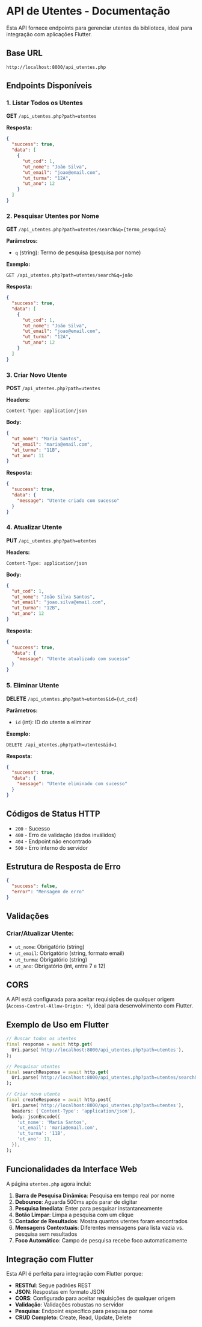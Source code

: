 # API de Utentes - Documentação

Esta API fornece endpoints para gerenciar utentes da biblioteca, ideal para integração com aplicações Flutter.

## Base URL
```
http://localhost:8000/api_utentes.php
```

## Endpoints Disponíveis

### 1. Listar Todos os Utentes
**GET** `/api_utentes.php?path=utentes`

**Resposta:**
```json
{
  "success": true,
  "data": [
    {
      "ut_cod": 1,
      "ut_nome": "João Silva",
      "ut_email": "joao@email.com",
      "ut_turma": "12A",
      "ut_ano": 12
    }
  ]
}
```

### 2. Pesquisar Utentes por Nome
**GET** `/api_utentes.php?path=utentes/search&q={termo_pesquisa}`

**Parâmetros:**
- `q` (string): Termo de pesquisa (pesquisa por nome)

**Exemplo:**
```
GET /api_utentes.php?path=utentes/search&q=joão
```

**Resposta:**
```json
{
  "success": true,
  "data": [
    {
      "ut_cod": 1,
      "ut_nome": "João Silva",
      "ut_email": "joao@email.com",
      "ut_turma": "12A",
      "ut_ano": 12
    }
  ]
}
```

### 3. Criar Novo Utente
**POST** `/api_utentes.php?path=utentes`

**Headers:**
```
Content-Type: application/json
```

**Body:**
```json
{
  "ut_nome": "Maria Santos",
  "ut_email": "maria@email.com",
  "ut_turma": "11B",
  "ut_ano": 11
}
```

**Resposta:**
```json
{
  "success": true,
  "data": {
    "message": "Utente criado com sucesso"
  }
}
```

### 4. Atualizar Utente
**PUT** `/api_utentes.php?path=utentes`

**Headers:**
```
Content-Type: application/json
```

**Body:**
```json
{
  "ut_cod": 1,
  "ut_nome": "João Silva Santos",
  "ut_email": "joao.silva@email.com",
  "ut_turma": "12B",
  "ut_ano": 12
}
```

**Resposta:**
```json
{
  "success": true,
  "data": {
    "message": "Utente atualizado com sucesso"
  }
}
```

### 5. Eliminar Utente
**DELETE** `/api_utentes.php?path=utentes&id={ut_cod}`

**Parâmetros:**
- `id` (int): ID do utente a eliminar

**Exemplo:**
```
DELETE /api_utentes.php?path=utentes&id=1
```

**Resposta:**
```json
{
  "success": true,
  "data": {
    "message": "Utente eliminado com sucesso"
  }
}
```

## Códigos de Status HTTP

- `200` - Sucesso
- `400` - Erro de validação (dados inválidos)
- `404` - Endpoint não encontrado
- `500` - Erro interno do servidor

## Estrutura de Resposta de Erro

```json
{
  "success": false,
  "error": "Mensagem de erro"
}
```

## Validações

### Criar/Atualizar Utente:
- `ut_nome`: Obrigatório (string)
- `ut_email`: Obrigatório (string, formato email)
- `ut_turma`: Obrigatório (string)
- `ut_ano`: Obrigatório (int, entre 7 e 12)

## CORS

A API está configurada para aceitar requisições de qualquer origem (`Access-Control-Allow-Origin: *`), ideal para desenvolvimento com Flutter.

## Exemplo de Uso em Flutter

```dart
// Buscar todos os utentes
final response = await http.get(
  Uri.parse('http://localhost:8000/api_utentes.php?path=utentes'),
);

// Pesquisar utentes
final searchResponse = await http.get(
  Uri.parse('http://localhost:8000/api_utentes.php?path=utentes/search&q=joão'),
);

// Criar novo utente
final createResponse = await http.post(
  Uri.parse('http://localhost:8000/api_utentes.php?path=utentes'),
  headers: {'Content-Type': 'application/json'},
  body: jsonEncode({
    'ut_nome': 'Maria Santos',
    'ut_email': 'maria@email.com',
    'ut_turma': '11B',
    'ut_ano': 11,
  }),
);
```

## Funcionalidades da Interface Web

A página `utentes.php` agora inclui:

1. **Barra de Pesquisa Dinâmica**: Pesquisa em tempo real por nome
2. **Debounce**: Aguarda 500ms após parar de digitar
3. **Pesquisa Imediata**: Enter para pesquisar instantaneamente
4. **Botão Limpar**: Limpa a pesquisa com um clique
5. **Contador de Resultados**: Mostra quantos utentes foram encontrados
6. **Mensagens Contextuais**: Diferentes mensagens para lista vazia vs. pesquisa sem resultados
7. **Foco Automático**: Campo de pesquisa recebe foco automaticamente

## Integração com Flutter

Esta API é perfeita para integração com Flutter porque:

- **RESTful**: Segue padrões REST
- **JSON**: Respostas em formato JSON
- **CORS**: Configurado para aceitar requisições de qualquer origem
- **Validação**: Validações robustas no servidor
- **Pesquisa**: Endpoint específico para pesquisa por nome
- **CRUD Completo**: Create, Read, Update, Delete
